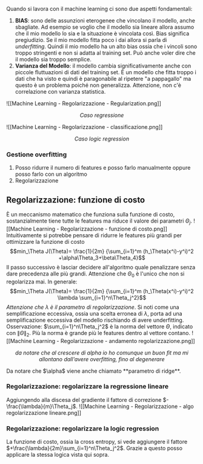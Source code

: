 Quando si lavora con il machine learning ci sono due aspetti fondamentali:
1. **BIAS**: sono delle assunzioni eterogenee che vincolano il modello, anche sbagliate. Ad esempio se voglio che il modello sia lineare allora assumo che il mio modello lo sia e la situazione è vincolata così. Bias significa pregiudizio. Se il mio modello fitta poco i dai allora si parla di *underfitting*. Quindi il mio modello ha un alto bias ossia che i vincoli sono troppo stringenti e non si adatta al training set. Può anche voler dire che il modello sia troppo semplice. 
2. **Varianza del Modello**: il modello cambia significativamente anche con piccole fluttuazioni di dati del training set. È un modello che fitta troppo i dati che ha visto e quindi è paragonabile al ripetere "a pappagallo" ma questo è un problema poiché non generalizza. Attenzione, non c'è correlazione con varianza statistica. 

![[Machine Learning - Regolarizzazione - Regularization.png]]
<p align="center"><em>Caso regressione</em></p>

![[Machine Learning - Regolarizzazione  - classificazione.png]]
<p align="center"><em>Caso logic regression</em></p>

### Gestione overfitting
1. Posso ridurre il numero di features e posso farlo manualmente oppure posso farlo con un algoritmo
2. Regolarizzazione

## Regolarizzazione: funzione di costo
È un meccanismo matematico che funziona sulla funzione di costo, sostanzialmente tiene tutte le features ma riduce il valore dei parametri $\Theta_j$. 
![[Machine Learning - Regolarizzazione  - funzione di costo.png]]
Intuitivamente si potrebbe pensare di ridurre le features più grandi per ottimizzare la funzione di costo
$$min_\Theta J(\Theta)= \frac{1}{2m} {\sum_{i=1}^m (h_\Theta(x^i)-y^i)^2 +\alpha\Theta_3+\beta\Theta_4}$$
Il passo successivo è lasciar decidere all'algoritmo quale penalizzare senza dare precedenza alle più grandi. Attenzione che $\Theta_0$ è l'unico che non si regolarizza mai. In generale: $$min_\Theta J(\Theta)= \frac{1}{2m} {\sum_{i=1}^m (h_\Theta(x^i)-y^i)^2 \lambda \sum_{i=1}^n\Theta_j^2}$$
*Attenzione che $\lambda$ è il parametro di regolarizzazione*. Si noti come una semplificazione eccessiva, ossia una scelta erronea di $\lambda$, porta ad una semplificazione eccessiva del modello rischiando di avere underfitting. 
Osservazione: $\sum_{i=1}^n\Theta_j^2$ è la norma del vettore $\Theta$, indicato con $\|\Theta\|_2$. Più la norma è grande più le features dentro al vettore contano. 
![[Machine Learning - Regolarizzazione  - andamento regolarizzazione.png]]
<p align="center"><em>da notare che al crescere di alpha io ho comunque un buon fit ma mi allontano dall'avere overfitting, fino al degenerare</em></p>
Da notare che $\alpha$ viene anche chiamato **parametro di ridge**. 

### Regolarizzazione: regolarizzare la regressione lineare
Aggiungendo alla discesa del gradiente il fattore di correzione $-\frac{\lambda}{m}\Theta_j$.
![[Machine Learning - Regolarizzazione  - algo regolarizzazione lineare.png]]
### Regolarizzazione: regolarizzare la logic regression
La funzione di costo, ossia la cross entropy, si vede aggiungere il fattore $+\frac{\lambda}{2m}\sum_{i=1}^n\Theta_j^2$. Grazie a questo posso applicare la stessa logica vista qui sopra. 